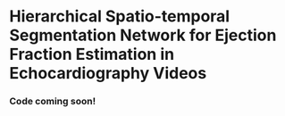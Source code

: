 # Hierarchical Spatio-temporal Segmentation Network for Ejection Fraction Estimation in Echocardiography Videos

### Code coming soon!
